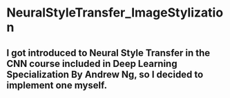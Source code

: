 # NeuralStyleTransfer_ImageStylization
## I got introduced to Neural Style Transfer in the CNN course included in Deep Learning Specialization By Andrew Ng, so I decided to implement one myself.

